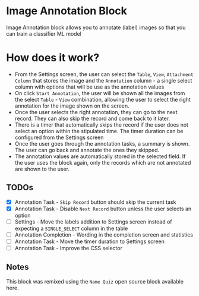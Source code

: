 # Image Annotation Block

Image Annotation block allows you to annotate (label) images so that you can train a classifier ML model

# How does it work?

* From the Settings screen, the user can select the `Table`, `View`, `Attachment Column` that stores the image and the `Annotation` column - a single select column with options that will be use as the annotation values
* On click `Start Annotation`, the user will be shown all the images from the select `Table` - `View` combination, allowing the user to select the right annotation for the image shown on the screen.
* Once the user selects the right annotation, they can go to the next record. They can also skip the record and come back to it later. 
* There is a timer that automatically skips the record if the user does not select an option within the stipulated time. The timer duration can be configured from the Settings screen
* Once the user goes through the annotation tasks, a summary is shown. The user can go back and annotate the ones they skipped. 
* The annotation values are automatically stored in the selected field. If the user uses the block again, only the records which are not annotated are shown to the user. 

## TODOs
- [x] Annotation Task - `Skip Record` button should skip the current task 
- [x] Annotation Task - Disable `Next Record` button unless the user selects an option
- [ ] Settings - Move the labels addition to Settings screen instead of expecting a `SINGLE_SELECT` column in the table
- [ ] Annotation Completion - Wording in the completion screen and statistics 
- [ ] Annotation Task - Move the timer duration to Settings screen
- [ ] Annotation Task - Improve the CSS selector 

## Notes

This block was remixed using the `Name Quiz` open source block available here.